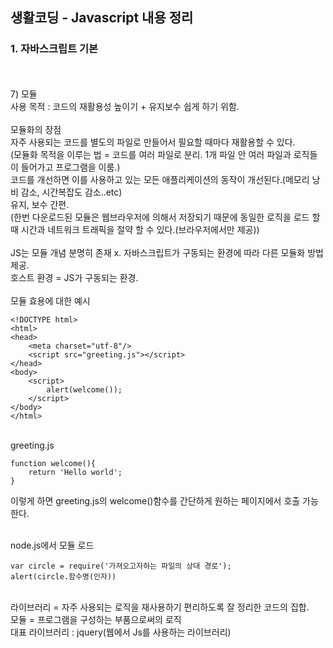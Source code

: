 ## 생활코딩 - Javascript 내용 정리

### 1. 자바스크립트 기본
<br>
<br>
7) 모듈<br>
사용 목적 : 코드의 재활용성 높이기 + 유지보수 쉽게 하기 위함.<br>
<br>
모듈화의 장점<br>
자주 사용되는 코드를 별도의 파일로 만들어서 필요할 때마다 재활용할 수 있다.
<br>(모듈화 목적을 이루는 법 = 코드를 여러 파일로 분리.
1개 파일 안 여러 파일과 로직들이 들어가고 프로그램을 이룸.)
<br>코드를 개선하면 이를 사용하고 있는 모든 애플리케이션의 동작이 개선된다.(메모리 낭비 감소, 시간복잡도 감소..etc)
<br>유지, 보수 간편.
<br>(한번 다운로드된 모듈은 웹브라우저에 의해서 저장되기 때문에 동일한 로직을 로드 할 때 시간과 네트워크 트래픽을 절약 할 수 있다.(브라우저에서만 제공))
<br><br>
JS는 모듈 개념 분명히 존재 x. 자바스크립트가 구동되는 환경에 따라 다른 모듈화 방법 제공.
<br>
호스트 환경 = JS가 구동되는 환경.
<br>
<br>모듈 효용에 대한 예시

```
<!DOCTYPE html>
<html>
<head>
    <meta charset="utf-8"/>
    <script src="greeting.js"></script>
</head>
<body>
    <script>
        alert(welcome());
    </script>
</body>
</html>
```

<br>greeting.js

```
function welcome(){
    return 'Hello world';
}
```

이렇게 하면 greeting.js의 welcome()함수를 간단하게 원하는 페이지에서 호출 가능한다.
<br><br>

node.js에서 모듈 로드

```
var circle = require('가져오고자하는 파일의 상대 경로');
alert(circle.함수명(인자))
```

<br>
라이브러리 = 자주 사용되는 로직을 재사용하기 편리하도록 잘 정리한 코드의 집합.
<br>
모듈 = 프로그램을 구성하는 부품으로써의 로직
<br>
대표 라이브러리 : jquery(웹에서 Js를 사용하는 라이브러리)
